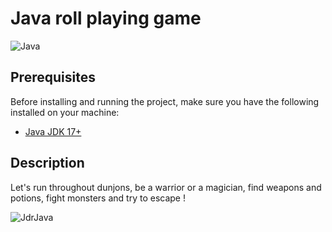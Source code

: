 # Java roll playing game

![Java](https://img.shields.io/badge/Java-007396?style=for-the-badge&logo=java&logoColor=white)



## Prerequisites

Before installing and running the project, make sure you have the following installed on your machine:

- [Java JDK 17+](https://www.oracle.com/java/technologies/javase-jdk17-downloads.html)

  
## Description
Let's run throughout dunjons, be a warrior or a magician, find weapons and potions, fight monsters and try to escape !  


![JdrJava](https://github.com/user-attachments/assets/43bf6fd1-4a10-4a7e-a06c-6ed9b6744a9f)

